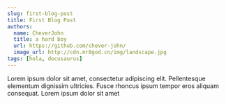 ```yaml
---
slug: first-blog-post
title: First Blog Post
authors:
  name: CheverJohn
  title: a hard boy
  url: https://github.com/chever-john/
  image_url: http://cdn.mr8god.cn/img/landscape.jpg
tags: [hola, docusaurus]
---
```


Lorem ipsum dolor sit amet, consectetur adipiscing elit. Pellentesque elementum dignissim ultricies. Fusce rhoncus ipsum tempor eros aliquam consequat. Lorem ipsum dolor sit amet
